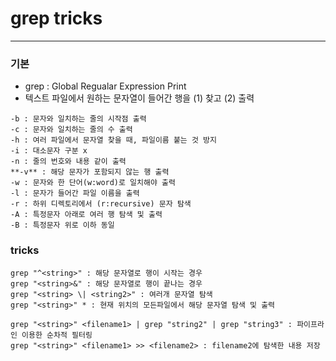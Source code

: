 # grep tricks
---
### 기본
- grep : Global Regualar Expression Print
- 텍스트 파일에서 원하는 문자열이 들어간 행을 (1) 찾고 (2) 출력

```shell
-b : 문자와 일치하는 줄의 시작점 출력
-c : 문자와 일치하는 줄의 수 출력
-h : 여러 파일에서 문자열 찾을 때, 파일이름 붙는 것 방지
-i : 대소문자 구분 x
-n : 줄의 번호와 내용 같이 출력
**-v** : 해당 문자가 포함되지 않는 행 출력
-w : 문자와 한 단어(w:word)로 일치해야 출력
-l : 문자가 들어간 파일 이름을 출력
-r : 하위 디렉토리에서 (r:recursive) 문자 탐색
-A : 특정문자 아래로 여러 행 탐색 및 출력
-B : 특정문자 위로 이하 동일
```

### tricks
```shell
grep "^<string>" : 해당 문자열로 행이 시작는 경우
grep "<string>&" : 해당 문자열로 행이 끝나는 경우
grep "<string> \| <string2>" : 여러개 문자열 탐색
grep "<string>" * : 현재 위치의 모든파일에서 해당 문자열 탐색 및 출력

grep "<string>" <filename1> | grep "string2" | grep "string3" : 파이프라인 이용한 순차적 필터링
grep "<string>" <filename1> >> <filename2> : filename2에 탐색한 내용 저장
```
